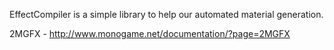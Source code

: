 

EffectCompiler is a simple library to help our automated material generation.

2MGFX - http://www.monogame.net/documentation/?page=2MGFX
